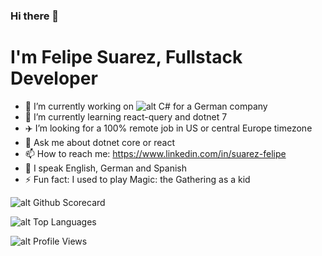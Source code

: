 ### Hi there 👋


# I'm Felipe Suarez, Fullstack Developer

- 🔭 I’m currently working on ![alt C#](https://developerjobs.s3.us-east-2.amazonaws.com/logos/csharp.png) for a German company
- 🌱 I’m currently learning react-query and dotnet 7
- ✈️ I’m looking for a 100% remote job in US or central Europe timezone
- 💬 Ask me about dotnet core or react
- 📫 How to reach me: https://www.linkedin.com/in/suarez-felipe
- 👅 I speak English, German and Spanish
- ⚡ Fun fact: I used to play Magic: the Gathering as a kid

![alt Github Scorecard](https://github-readme-stats.vercel.app/api?username=suarezafelipe&show_icons=true&locale=en&theme=dracula)

![alt Top Languages](https://github-readme-stats.vercel.app/api/top-langs?username=suarezafelipe&show_icons=true&locale=en&layout=compact&theme=dracula&hide=vue)

![alt Profile Views](https://komarev.com/ghpvc/?username=suarezafelipe&label=Profile%20views&color=e16488&style=flat)







